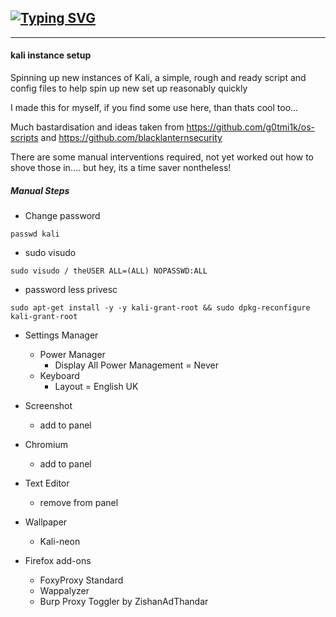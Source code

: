 [![Typing SVG](https://readme-typing-svg.herokuapp.com?font=Press+Start&size=30&duration=4000&color=1E0DC6EE&center=true&vCenter=true&multiline=true&width=1200&height=150&lines=D4nk0St0rM;SpReAd+L0vE+%26+ShArE+Kn0wLeDgE;%60I'm+smart+enough+to+know+that+I'm+dumb%60)](https://git.io/typing-svg)
---

____
#### kali instance setup
Spinning up new instances of Kali, a simple, rough and ready script and config files to help spin up new set up reasonably quickly

I made this for myself, if you find some use here, than thats cool too...

Much bastardisation and ideas taken from https://github.com/g0tmi1k/os-scripts and https://github.com/blacklanternsecurity

There are some manual interventions required, not yet worked out how to shove those in.... but hey, its a time saver nontheless!



##### Manual Steps

- Change password
```
passwd kali
```

- sudo visudo
```
sudo visudo / theUSER ALL=(ALL) NOPASSWD:ALL
```
- password less privesc
```
sudo apt-get install -y -y kali-grant-root && sudo dpkg-reconfigure kali-grant-root
```
- Settings Manager
    - Power Manager
        - Display All Power Management = Never
    - Keyboard
        - Layout = English UK

- Screenshot
    - add to panel

- Chromium
    - add to panel

- Text Editor
    - remove from panel

- Wallpaper
    - Kali-neon

- Firefox add-ons
    - FoxyProxy Standard
    - Wappalyzer
    - Burp Proxy Toggler by ZishanAdThandar
  




